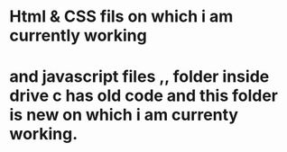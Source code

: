 # Html & CSS fils on which i am currently working
# and javascript files ,, folder inside drive c has old code and this folder is new on which i am currenty working.

